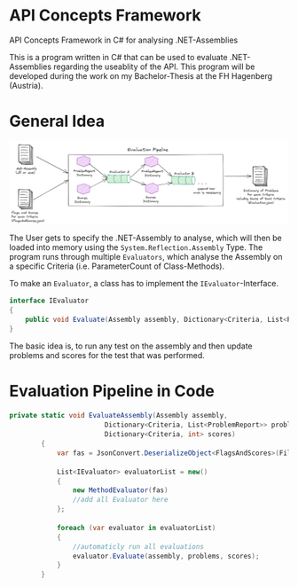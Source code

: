 # API Concepts Framework
 API Concepts Framework in C# for analysing .NET-Assemblies

This is a program written in C# that can be used to evaluate .NET-Assemblies regarding the useablity of the API.
This program will be developed during the work on my Bachelor-Thesis at the FH Hagenberg (Austria).

# General Idea
![Pipeline](Documentation/Evaluation_Pipeline.PNG)

The User gets to specify the .NET-Assembly to analyse, which will then be loaded into memory using the `System.Reflection.Assembly` Type.
The program runs through multiple `Evaluators`, which analyse the Assembly on a specific Criteria (i.e. ParameterCount of Class-Methods).

To make an `Evaluator`, a class has to implement the `IEvaluator`-Interface.
```cs
interface IEvaluator
{
    public void Evaluate(Assembly assembly, Dictionary<Criteria, List<ProblemReport>> problems, Dictionary<Criteria, int> score);
}
```

The basic idea is, to run any test on the assembly and then update problems and scores for the test that was performed.

# Evaluation Pipeline in Code
```cs
private static void EvaluateAssembly(Assembly assembly,
                        Dictionary<Criteria, List<ProblemReport>> problems,
                        Dictionary<Criteria, int> scores)
        {
            var fas = JsonConvert.DeserializeObject<FlagsAndScores>(File.ReadAllText("FlagsAndScores.json"));

            List<IEvaluator> evaluatorList = new()
            {
                new MethodEvaluator(fas)
                //add all Evaluator here
            };

            foreach (var evaluator in evaluatorList)
            {
                //automaticly run all evaluations
                evaluator.Evaluate(assembly, problems, scores);
            }
        }
```
